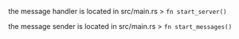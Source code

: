 the message handler is located in src/main.rs > ```fn start_server()```

the message sender is located in src/main.rs > ```fn start_messages()```
